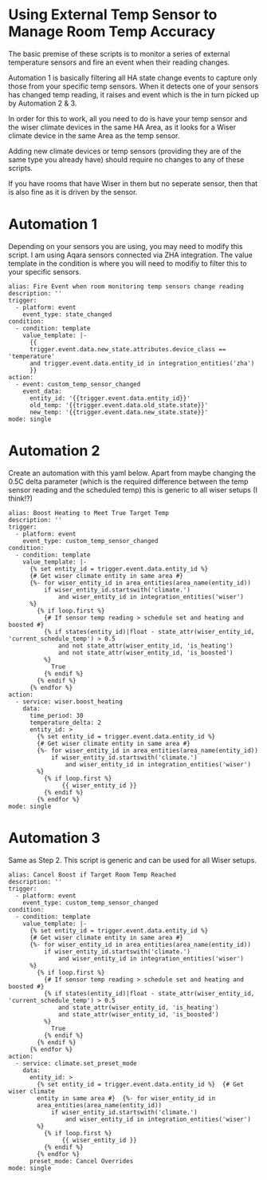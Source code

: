 # Using External Temp Sensor to Manage Room Temp Accuracy

The basic premise of these scripts is to monitor a series of external temperature sensors and fire an event when their reading changes.

Automation 1 is basically filtering all HA state change events to capture only those from your specific temp sensors.  When it detects one of your sensors has changed temp reading, it raises and event which is the in turn picked up by Automation 2 & 3.

In order for this to work, all you need to do is have your temp sensor and the wiser climate devices in the same HA Area, as it looks for a Wiser climate device in the same Area as the temp sensor.

Adding new climate devices or temp sensors (providing they are of the same type you already have) should require no changes to any of these scripts.

If you have rooms that have Wiser in them but no seperate sensor, then that is also fine as it is driven by the sensor.


# Automation 1

Depending on your sensors you are using, you may need to modify this script.  I am using Aqara sensors connected via ZHA integration.  The value template in the condition is where you will need to modifiy to filter this to your specific sensors.

```
alias: Fire Event when room monitoring temp sensors change reading
description: ''
trigger:
  - platform: event
    event_type: state_changed
condition:
  - condition: template
    value_template: |-
      {{ 
      trigger.event.data.new_state.attributes.device_class == 'temperature'
      and trigger.event.data.entity_id in integration_entities('zha')
      }}
action:
  - event: custom_temp_sensor_changed
    event_data:
      entity_id: '{{trigger.event.data.entity_id}}'
      old_temp: '{{trigger.event.data.old_state.state}}'
      new_temp: '{{trigger.event.data.new_state.state}}'
mode: single

```


# Automation 2
Create an automation with this yaml below.  Apart from maybe changing the 0.5C delta parameter (which is the required difference between the temp sensor reading and the scheduled temp) this is generic to all wiser setups (I think!?)

```
alias: Boost Heating to Meet True Target Temp
description: ''
trigger:
  - platform: event
    event_type: custom_temp_sensor_changed
condition:
  - condition: template
    value_template: |-
      {% set entity_id = trigger.event.data.entity_id %}
      {# Get wiser climate entity in same area #}
      {%- for wiser_entity_id in area_entities(area_name(entity_id))
          if wiser_entity_id.startswith('climate.') 
              and wiser_entity_id in integration_entities('wiser')
      %}
        {% if loop.first %}
          {# If sensor temp reading > schedule set and heating and boosted #}
          {% if states(entity_id)|float - state_attr(wiser_entity_id, 'current_schedule_temp') > 0.5
              and not state_attr(wiser_entity_id, 'is_heating')
              and not state_attr(wiser_entity_id, 'is_boosted')
          %}
            True
          {% endif %}
        {% endif %}
      {% endfor %}
action:
  - service: wiser.boost_heating
    data:
      time_period: 30
      temperature_delta: 2
      entity_id: >
        {% set entity_id = trigger.event.data.entity_id %}  
        {# Get wiser climate entity in same area #}  
        {%- for wiser_entity_id in area_entities(area_name(entity_id))
            if wiser_entity_id.startswith('climate.') 
                and wiser_entity_id in integration_entities('wiser')
        %}
          {% if loop.first %}
               {{ wiser_entity_id }}
          {% endif %}
        {% endfor %}
mode: single

```

# Automation 3
Same as Step 2.  This script is generic and can be used for all Wiser setups.

```
alias: Cancel Boost if Target Room Temp Reached
description: ''
trigger:
  - platform: event
    event_type: custom_temp_sensor_changed
condition:
  - condition: template
    value_template: |-
      {% set entity_id = trigger.event.data.entity_id %}
      {# Get wiser climate entity in same area #}
      {%- for wiser_entity_id in area_entities(area_name(entity_id))
          if wiser_entity_id.startswith('climate.') 
              and wiser_entity_id in integration_entities('wiser')
      %}
        {% if loop.first %}
          {# If sensor temp reading > schedule set and heating and boosted #}
          {% if states(entity_id)|float - state_attr(wiser_entity_id, 'current_schedule_temp') > 0.5
              and state_attr(wiser_entity_id, 'is_heating')
              and state_attr(wiser_entity_id, 'is_boosted')
          %}
            True
          {% endif %}
        {% endif %}
      {% endfor %}
action:
  - service: climate.set_preset_mode
    data:
      entity_id: >
        {% set entity_id = trigger.event.data.entity_id %}  {# Get wiser climate
        entity in same area #}  {%- for wiser_entity_id in
        area_entities(area_name(entity_id))
            if wiser_entity_id.startswith('climate.') 
                and wiser_entity_id in integration_entities('wiser')
        %}
          {% if loop.first %}
               {{ wiser_entity_id }}
          {% endif %}
        {% endfor %}
      preset_mode: Cancel Overrides
mode: single

```
